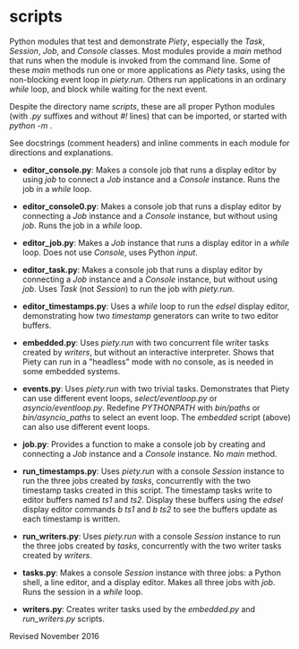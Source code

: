 
scripts
=======

Python modules that test and demonstrate *Piety*, especially the
*Task*, *Session*, *Job*, and *Console* classes.  Most modules 
provide a *main* method that runs when the module is invoked from 
the command line.  Some of these
*main* methods run one or more applications as *Piety* tasks, using the
non-blocking event loop in *piety.run*.  Others run
applications in an ordinary *while* loop, and block while waiting for
the next event.

Despite the directory name *scripts*, these are all proper Python
modules (with *.py* suffixes and without *#!* lines) that can be
imported, or started with *python -m* .  

See docstrings (comment headers) and inline comments in each module
for directions and explanations.

- **editor_console.py**: Makes a console job that runs a display editor
  by  using *job* to connect a *Job* instance and a 
  *Console* instance.  Runs the job in a *while* loop.

- **editor_console0.py**: Makes a console job that runs a display editor
  by connecting a *Job* instance and a *Console* instance, but without
  using *job*.  Runs the job in a *while* loop.

- **editor_job.py**: Makes a *Job* instance that runs a display editor 
   in a *while* loop.  Does not use *Console*, uses Python *input*.

- **editor_task.py**: Makes a console job that runs a display editor
  by connecting a *Job* instance and a *Console* instance, but without
  using *job*.  Uses *Task* (not *Session*) to run the job with
  *piety.run*.

- **editor_timestamps.py**: Uses a *while* loop to run the *edsel*
    display editor, demonstrating how two *timestamp* generators can 
    write to two editor buffers.

- **embedded.py**: Uses *piety.run* with two concurrent file
   writer tasks created by *writers*, but without an interactive
   interpreter.  Shows that Piety can run in a "headless" mode with no
   console, as is needed in some embedded systems.

- **events.py**: Uses *piety.run* with two trivial tasks. Demonstrates 
  that Piety can use different event loops,
  *select/eventloop.py* or *asyncio/eventloop.py*.  Redefine
  *PYTHONPATH* with *bin/paths* or *bin/asyncio_paths* to select an
  event loop.  The *embedded* script (above) can also use different
  event loops.

- **job.py**: Provides a function to make a console job by
  creating and connecting a *Job* instance and a *Console* instance.
  No *main* method.

- **run_timestamps.py**: Uses *piety.run* with a
  console *Session* instance to run the three jobs created by *tasks*,
  concurrently with the two timestamp tasks created in this script.
  The timestamp tasks write to editor buffers named *ts1* and *ts2*.
  Display these buffers using the *edsel* display editor commands *b ts1*
  and *b ts2* to see the buffers update as each timestamp is written.

- **run_writers.py**: Uses *piety.run* with a console *Session*
  instance to run the three jobs created by *tasks*, concurrently with
  the two writer tasks created by *writers*.

- **tasks.py**: Makes a console *Session* instance with
  three jobs: a Python shell, a line editor, and a
  display editor.  Makes all three jobs with *job*.  Runs
  the session in a *while* loop.

- **writers.py**: Creates writer tasks used by the *embedded.py* and
    *run_writers.py* scripts.

Revised November 2016
